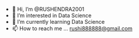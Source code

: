 - 👋 Hi, I’m @RUSHENDRA2001
- 👀 I’m interested in Data Science
- 🌱 I’m currently learning Data Science 
- 📫 How to reach me ... rushi888888@gmail.com

<!---
RUSHENDRA2001/RUSHENDRA2001 is a ✨ special ✨ repository because its `README.md` (this file) appears on your GitHub profile.
You can click the Preview link to take a look at your changes.
--->
